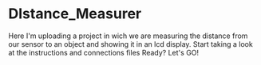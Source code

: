 # DIstance_Measurer
Here I'm uploading a project in wich we are measuring the distance from our sensor to an object and showing it in an lcd display.
Start taking a look at the instructions and connections files
Ready?
Let's GO!
